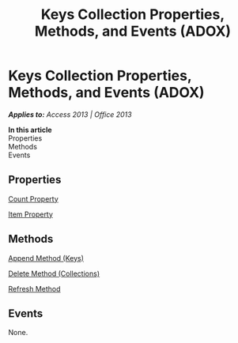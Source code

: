 ﻿---
title: Keys Collection Properties, Methods, and Events (ADOX)
TOCTitle: Keys Collection Properties, Methods, and Events (ADOX)
ms:assetid: 2fd7e470-2237-9790-cbfc-d1da3b437d12
ms:mtpsurl: https://msdn.microsoft.com/en-us/library/JJ249079(v=office.15)
ms:contentKeyID: 48544016
ms.date: 09/18/2015
mtps_version: v=office.15
---

# Keys Collection Properties, Methods, and Events (ADOX)


_**Applies to:** Access 2013 | Office 2013_

**In this article**  
Properties  
Methods  
Events  

## Properties

[Count Property](count-property-ado.md)

[Item Property](item-property-ado.md)

## Methods

[Append Method (Keys)](append-method-adox-keys.md)

[Delete Method (Collections)](delete-method-adox-collections.md)

[Refresh Method](refresh-method-ado.md)

## Events

None.

